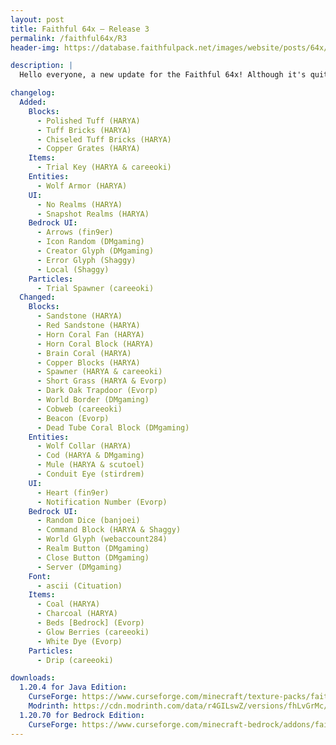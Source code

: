 ```yaml
---
layout: post
title: Faithful 64x – Release 3
permalink: /faithful64x/R3
header-img: https://database.faithfulpack.net/images/website/posts/64x/R3.jpg

description: |
  Hello everyone, a new update for the Faithful 64x! Although it's quite small, it includes a few new features from 1.21, as well as some texture changes. As announced on our Discord, updates can now be released at any time in irregular cycles.

changelog:
  Added:
    Blocks:
      - Polished Tuff (HARYA)
      - Tuff Bricks (HARYA)
      - Chiseled Tuff Bricks (HARYA)
      - Copper Grates (HARYA)
    Items:
      - Trial Key (HARYA & careeoki)
    Entities:
      - Wolf Armor (HARYA)
    UI:
      - No Realms (HARYA)
      - Snapshot Realms (HARYA)
    Bedrock UI:
      - Arrows (fin9er)
      - Icon Random (DMgaming)
      - Creator Glyph (DMgaming)
      - Error Glyph (Shaggy)
      - Local (Shaggy)
    Particles:
      - Trial Spawner (careeoki)
  Changed:
    Blocks:
      - Sandstone (HARYA)
      - Red Sandstone (HARYA)
      - Horn Coral Fan (HARYA)
      - Horn Coral Block (HARYA)
      - Brain Coral (HARYA)
      - Copper Blocks (HARYA)
      - Spawner (HARYA & careeoki)
      - Short Grass (HARYA & Evorp)
      - Dark Oak Trapdoor (Evorp)
      - World Border (DMgaming)
      - Cobweb (careeoki)
      - Beacon (Evorp)
      - Dead Tube Coral Block (DMgaming)
    Entities:
      - Wolf Collar (HARYA)
      - Cod (HARYA & DMgaming)
      - Mule (HARYA & scutoel)
      - Conduit Eye (stirdrem)
    UI:
      - Heart (fin9er)
      - Notification Number (Evorp)
    Bedrock UI:
      - Random Dice (banjoei)
      - Command Block (HARYA & Shaggy)
      - World Glyph (webaccount284)
      - Realm Button (DMgaming)
      - Close Button (DMgaming)
      - Server (DMgaming)
    Font:
      - ascii (Cituation)
    Items:
      - Coal (HARYA)
      - Charcoal (HARYA)
      - Beds [Bedrock] (Evorp)
      - Glow Berries (careeoki)
      - White Dye (Evorp)
    Particles:
      - Drip (careeoki)

downloads:
  1.20.4 for Java Edition:
    CurseForge: https://www.curseforge.com/minecraft/texture-packs/faithful-64x/download/5207728
    Modrinth: https://cdn.modrinth.com/data/r4GILswZ/versions/fhLvGrMc/Faithful%2064x%20-%20Release%203.zip
  1.20.70 for Bedrock Edition:
    CurseForge: https://www.curseforge.com/minecraft-bedrock/addons/faithful-64x-bedrock/download/5207808
---
```

